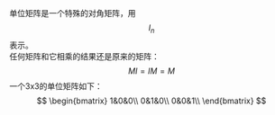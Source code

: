 单位矩阵是一个特殊的对角矩阵，用$$I_n$$表示。\
任何矩阵和它相乘的结果还是原来的矩阵：
$$
MI=IM=M
$$
一个3x3的单位矩阵如下：
$$
\begin{bmatrix}
1&0&0\\
0&1&0\\
0&0&1\\
\end{bmatrix}
$$
